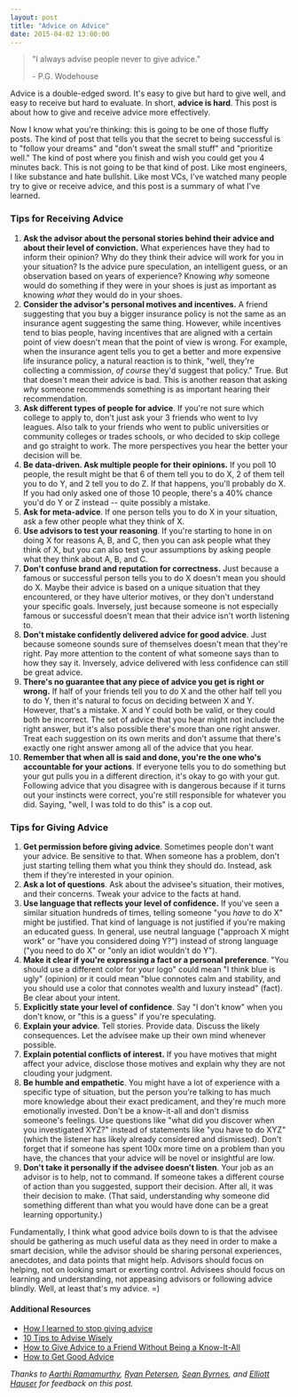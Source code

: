 ```yaml
---
layout: post
title: "Advice on Advice"
date: 2015-04-02 13:00:00
---
```

> "I always advise people never to give advice."  
> 
> \- P.G. Wodehouse
  
Advice is a double-edged sword. It's easy to give but hard to give well, and easy to receive but hard to evaluate. In short, **advice is hard**. This post is about how to give and receive advice more effectively.  
  

Now I know what you're thinking: this is going to be one of those fluffy posts. The kind of post that tells you that the secret to being successful is to "follow your dreams" and "don't sweat the small stuff" and "prioritize well." The kind of post where you finish and wish you could get you 4 minutes back. This is not going to be that kind of post. Like most engineers, I like substance and hate bullshit. Like most VCs, I've watched many people try to give or receive advice, and this post is a summary of what I've learned.  

### Tips for Receiving Advice

1. **Ask the advisor about the personal stories behind their advice and about their level of conviction.** What experiences have they had to inform their opinion? Why do they think their advice will work for you in your situation? Is the advice pure speculation, an intelligent guess, or an observation based on years of experience? Knowing _why_ someone would do something if they were in your shoes is just as important as knowing _what_ they would do in your shoes.
2. **Consider the advisor's personal motives and incentives.** A friend suggesting that you buy a bigger insurance policy is not the same as an insurance agent suggesting the same thing. However, while incentives tend to bias people, having incentives that are aligned with a certain point of view doesn't mean that the point of view is wrong. For example, when the insurance agent tells you to get a better and more expensive life insurance policy, a natural reaction is to think, "well, they're collecting a commission, _of course_ they'd suggest that policy." True. But that doesn't mean their advice is bad. This is another reason that asking _why_ someone recommends something is as important hearing their recommendation.
3. **Ask different types of people for advice**. If you're not sure which college to apply to, don't just ask your 3 friends who went to Ivy leagues. Also talk to your friends who went to public universities or community colleges or trades schools, or who decided to skip college and go straight to work. The more perspectives you hear the better your decision will be.
4. **Be data-driven. Ask multiple people for their opinions.** If you poll 10 people, the result might be that 6 of them tell you to do X, 2 of them tell you to do Y, and 2 tell you to do Z. If that happens, you'll probably do X. If you had only asked one of those 10 people, there's a 40% chance you'd do Y or Z instead -- quite possibly a mistake.
5. **Ask for meta-advice**. If one person tells you to do X in your situation, ask a few other people what they think of X.
6. **Use advisors to test your reasoning**. If you're starting to hone in on doing X for reasons A, B, and C, then you can ask people what they think of X, but you can also test your assumptions by asking people what they think about A, B, and C. 
7. **Don't confuse brand and reputation for correctness.** Just because a famous or successful person tells you to do X doesn't mean you should do X. Maybe their advice is based on a unique situation that they encountered, or they have ulterior motives, or they don't understand your specific goals. Inversely, just because someone is not especially famous or successful doesn't mean that their advice isn't worth listening to.
8. **Don't mistake confidently delivered advice for good advice**. Just because someone sounds sure of themselves doesn't mean that they're right. Pay more attention to the content of what someone says than to how they say it. Inversely, advice delivered with less confidence can still be great advice.
9. **There's no guarantee that any piece of advice you get is right or wrong.** If half of your friends tell you to do X and the other half tell you to do Y, then it's natural to focus on deciding between X and Y. However, that's a mistake. X and Y could both be valid, or they could both be incorrect. The set of advice that you hear might not include the right answer, but it's also possible there's more than one right answer. Treat each suggestion on its own merits and don't assume that there's exactly one right answer among all of the advice that you hear.
10. **Remember that when all is said and done, you're the one who's accountable for your actions**. If everyone tells you to do something but your gut pulls you in a different direction, it's okay to go with your gut. Following advice that you disagree with is dangerous because if it turns out your instincts were correct, you're still responsible for whatever you did. Saying, "well, I was told to do this" is a cop out.

### Tips for Giving Advice

1. **Get permission before giving advice**. Sometimes people don't want your advice. Be sensitive to that. When someone has a problem, don't just starting telling them what you think they should do. Instead, ask them if they're interested in your opinion.
2. **Ask a lot of questions**. Ask about the advisee's situation, their motives, and their concerns. Tweak your advice to the facts at hand.
3. **Use language that reflects your level of confidence.** If you've seen a similar situation hundreds of times, telling someone "you _have_ to do X" might be justified. That kind of language is not justified if you're making an educated guess. In general, use neutral language ("approach X might work" or "have you considered doing Y?") instead of strong language ("you need to do X" or "only an idiot wouldn't do Y").
4. **Make it clear if you're expressing a fact or a personal preference**. "You should use a different color for your logo" could mean "I think blue is ugly" (opinion) or it could mean "blue connotes calm and stability, and you should use a color that connotes wealth and luxury instead" (fact). Be clear about your intent.
5. **Explicitly state your level of confidence**. Say "I don't know" when you don't know, or "this is a guess" if you're speculating.
6. **Explain your advice**. Tell stories. Provide data. Discuss the likely consequences. Let the advisee make up their own mind whenever possible.
7. **Explain potential conflicts of interest.** If you have motives that might affect your advice, disclose those motives and explain why they are not clouding your judgment.
8. **Be humble and empathetic**. You might have a lot of experience with a specific type of situation, but the person you're talking to has much more knowledge about their exact predicament, and they're much more emotionally invested. Don't be a know-it-all and don't dismiss someone's  feelings. Use questions like "what did you discover when you investigated XYZ?" instead of statements like "you have to do XYZ" (which the listener has likely already considered and dismissed). Don't forget that if someone has spent 100x more time on a problem than you have, the chances that your advice will be novel or insightful are low. 
9. **Don't take it personally if the advisee doesn't listen**. Your job as an advisor is to help, not to command. If someone takes a different course of action than you suggested, support their decision. After all, it was their decision to make. (That said, understanding why someone did something different than what you would have done can be a great learning opportunity.)
  

Fundamentally, I think what good advice boils down to is that the advisee should be gathering as much useful data as they need in order to make a smart decision, while the advisor should be sharing personal experiences, anecdotes, and data points that might help. Advisors should focus on helping, not on looking smart or exerting control. Advisees should focus on learning and understanding, not appeasing advisors or following advice blindly. Well, at least that's my advice. =)

#### Additional Resources
* <a href="http://jamesavery.io/how-i-learned-to-stop-giving-advice/" target="_blank">How I learned to stop giving advice</a>
* <a href="http://tinybuddha.com/blog/10-tips-advise-wisely-how-to-give-advice-that-actually-helps/" target="_blank">10 Tips to Advise Wisely</a>
* <a href="http://lifehacker.com/5950472/how-to-give-advice-to-a-friend-without-being-a-know-it-all" target="_blank">How to Give Advice to a Friend Without Being a Know-It-All</a>
* <a href="http://www.wisebread.com/how-to-get-good-advice" target="_blank">How to Get Good Advice</a>  

*Thanks to <a href="https://twitter.com/aarthir" target="_blank">Aarthi Ramamurthy</a>, <a href="https://twitter.com/typesfast" target="_blank">Ryan Petersen</a>, <a href="https://twitter.com/sbyrnes" target="_blank">Sean Byrnes</a>, and <a href="https://twitter.com/hauspoor" target="_blank">Elliott Hauser</a> for feedback on this post.*